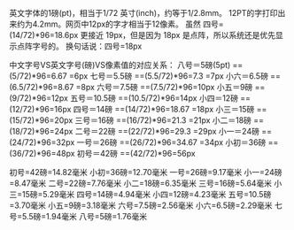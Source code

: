 英文字体的1磅(pt)，相当于1/72 英寸(inch)，约等于1/2.8mm。
12PT的字打印出来约为4.2mm。网页中12px的字才相当于12像素。 
虽然 四号=(14/72)*96=18.6px 更接近 19px，但是因为 18px 是点阵，所以系统还是优先显示点阵字号的。
换句话说：四号=18px

中文字号VS英文字号(磅)VS像素值的对应关系：
八号＝5磅(5pt) ==(5/72)*96=6.67 =6px
七号＝5.5磅 ==(5.5/72)*96=7.3 =7px
小六＝6.5磅 ==(6.5/72)*96=8.67 =8px
六号＝7.5磅 ==(7.5/72)*96=10px
小五＝9磅 ==(9/72)*96=12px
五号＝10.5磅 ==(10.5/72)*96=14px
小四＝12磅 ==(12/72)*96=16px
四号＝14磅 ==(14/72)*96=18.67 =18px
小三＝15磅 ==(15/72)*96=20px
三号＝16磅 ==(16/72)*96=21.3 =21px
小二＝18磅 ==(18/72)*96=24px
二号＝22磅 ==(22/72)*96=29.3 =29px
小一＝24磅 ==(24/72)*96=32px
一号＝26磅 ==(26/72)*96=34.67 =34px
小初＝36磅 ==(36/72)*96=48px
初号＝42磅 ==(42/72)*96=56px

初号=42磅=14.82毫米 
小初=36磅=12.70毫米 
一号=26磅=9.17毫米 
小一=24磅=8.47毫米 
二号=22磅=7.76毫米 
小二=18磅=6.35毫米 
三号=16磅=5.64毫米 
小三=15磅=5.29毫米 
四号=14磅=4.94毫米 
小四=12磅=4.23毫米 
五号=10.5磅=3.70毫米 
小五=9磅=3.18毫米 
六号=7.5磅=2.56毫米 
小六=6.5磅=2.29毫米 
七号=5.5磅=1.94毫米 
八号=5磅=1.76毫米